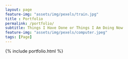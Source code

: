 ```yaml
--- 
layout: page
feature-img: "assets/img/pexels/train.jpg"
title : Portfolio 
permalink: /portfolio/
subtitle: Things I Have Done or Things I Am Doing Now
feature-img: "assets/img/pexels/computer.jpeg"
tags: [Page]
---
```


{% include portfolio.html %}
